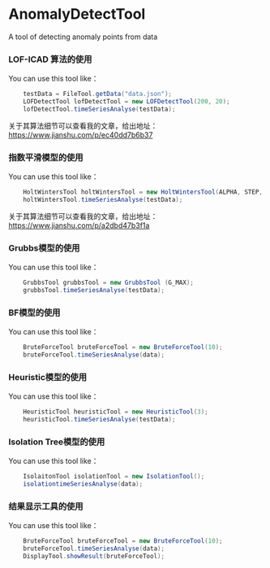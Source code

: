 ﻿# AnomalyDetectTool
A tool of detecting anomaly points from data

### LOF-ICAD 算法的使用
You can use this tool like：

```java
    testData = FileTool.getData("data.json");
    LOFDetectTool lofDetectTool = new LOFDetectTool(200, 20);
    lofDetectTool.timeSeriesAnalyse(testData);
```

关于其算法细节可以查看我的文章，给出地址：
https://www.jianshu.com/p/ec40dd7b6b37


### 指数平滑模型的使用
You can use this tool like：
```java
    HoltWintersTool holtWintersTool = new HoltWintersTool(ALPHA, STEP, TIMES);
    holtWintersTool.timeSeriesAnalyse(testData);
```

关于其算法细节可以查看我的文章，给出地址：
https://www.jianshu.com/p/a2dbd47b3f1a


### Grubbs模型的使用
You can use this tool like：
```java
    GrubbsTool grubbsTool = new GrubbsTool (G_MAX);
    grubbsTool.timeSeriesAnalyse(testData);
```

### BF模型的使用
You can use this tool like：
```java
    BruteForceTool bruteForceTool = new BruteForceTool(10);
    bruteForceTool.timeSeriesAnalyse(data);
```

### Heuristic模型的使用
You can use this tool like：
```java
    HeuristicTool heuristicTool = new HeuristicTool(3);
    heuristicTool.timeSeriesAnalyse(testData);
```

### Isolation Tree模型的使用
You can use this tool like：
```java
    IsolaitonTool isolationTool = new IsolationTool();
    isolationtimeSeriesAnalyse(data);
```
    
### 结果显示工具的使用
You can use this tool like：
```java
    BruteForceTool bruteForceTool = new BruteForceTool(10);
    bruteForceTool.timeSeriesAnalyse(data);
    DisplayTool.showResult(bruteForceTool);
```